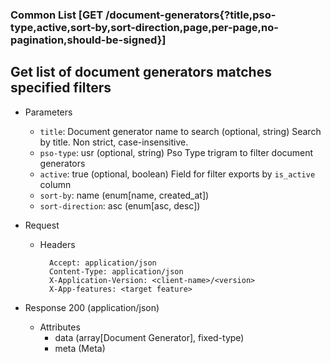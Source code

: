 ### Common List [GET /document-generators{?title,pso-type,active,sort-by,sort-direction,page,per-page,no-pagination,should-be-signed}]

## **Get list of document generators matches specified filters**

+ Parameters
    + `title`: Document generator name to search (optional, string)
        Search by title. Non strict, case-insensitive.
    + `pso-type`: usr (optional, string)
        Pso Type trigram to filter document generators
    + `active`: true (optional, boolean)
        Field for filter exports by `is_active` column
    + `sort-by`: name (enum[name, created_at])
    + `sort-direction`: asc (enum[asc, desc])
    <!-- include(../pagination_parameters.md) -->

+ Request
    + Headers

            Accept: application/json
            Content-Type: application/json
            X-Application-Version: <client-name>/<version>
            X-App-features: <target feature>

+ Response 200 (application/json)

    + Attributes
        + data (array[Document Generator], fixed-type)
        + meta (Meta)

<!-- include(../error_responses.md) -->

